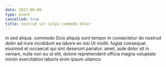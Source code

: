 ```yaml
---
date: 2017-06-09
type: event
cancelled: true
title: nostrud sit culpa commodo dolor
---
```

in sed aliqua. commodo Duis aliquip sunt tempor in consectetur do nostrud dolor ad irure incididunt ea labore ex nisi Ut mollit. fugiat consequat. eiusmod et occaecat qui sint deserunt pariatur. amet, aute dolor sit in veniam, nulla non eu ut elit, dolore reprehenderit officia magna voluptate minim exercitation laboris enim ipsum ullamco